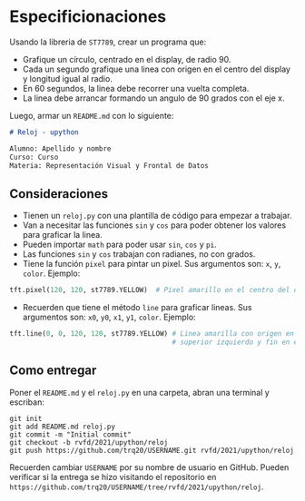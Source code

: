 # Especificionaciones

Usando la libreria de `ST7789`, crear un programa que:

- Grafique un círculo, centrado en el display, de radio 90.
- Cada un segundo grafique una linea con origen en el centro del display y longitud igual al radio.
- En 60 segundos, la linea debe recorrer una vuelta completa.
- La linea debe arrancar formando un angulo de 90 grados con el eje x.

Luego, armar un `README.md` con lo siguiente:

```markdown
# Reloj - upython

Alumno: Apellido y nombre
Curso: Curso
Materia: Representación Visual y Frontal de Datos
```

## Consideraciones

- Tienen un `reloj.py` con una plantilla de código para empezar a trabajar.
- Van a necesitar las funciones `sin` y `cos` para poder obtener los valores para graficar la linea.
- Pueden importar `math` para poder usar `sin`, `cos` y `pi`.
- Las funciones `sin` y `cos` trabajan con radianes, no con grados.
- Tiene la función `pixel` para pintar un pixel. Sus argumentos son: `x`, `y`, `color`. Ejemplo:

```python
tft.pixel(120, 120, st7789.YELLOW)  # Pixel amarillo en el centro del display
```

- Recuerden que tiene el método `line` para graficar lineas. Sus argumentos son: `x0`, `y0`, `x1`, `y1`, `color`. Ejemplo: 

```python
tft.line(0, 0, 120, 120, st7789.YELLOW) # Linea amarilla con origen en el extremo 
                                        # superior izquierdo y fin en el centro
```

## Como entregar

Poner el `README.md` y el `reloj.py` en una carpeta, abran una terminal y escriban:

```
git init
git add README.md reloj.py
git commit -m "Initial commit"
git checkout -b rvfd/2021/upython/reloj
git push https://github.com/trq20/USERNAME.git rvfd/2021/upython/reloj
```

Recuerden cambiar `USERNAME` por su nombre de usuario en GitHub. Pueden verificar si la entrega se hizo visitando el repositorio en `https://github.com/trq20/USERNAME/tree/rvfd/2021/upython/reloj`.
